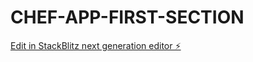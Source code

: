 # CHEF-APP-FIRST-SECTION

[Edit in StackBlitz next generation editor ⚡️](https://stackblitz.com/~/github.com/10486-JosephMutua/CHEF-APP-FIRST-SECTION)